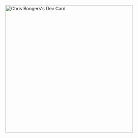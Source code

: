 <a href="https://app.daily.dev/DailyDevTips"><img src="https://github.com/paisndulaksara/i-m-rich/blob/master/devcard.svg" width="400" alt="Chris Bongers's Dev Card"/></a>
